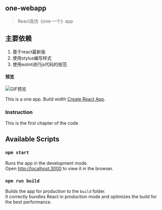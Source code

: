 ## one-webapp

>React高仿《one·一个》app
## 主要依赖 ##

 1. 基于react最新版
 2. 使用stylus编写样式
 3. 使用eslint进行js代码的规范

#### 预览
![GIF预览](http://p0mejgdza.bkt.clouddn.com//git/5ba70b20-f734-4bd6-9ef5-002ac3b572ab.gif)

This is a one app. Build width [Create React App](https://github.com/facebookincubator/create-react-app).

### Instruction
This is the first chapter of the code

## Available Scripts

### `npm start`

Runs the app in the development mode.<br>
Open [http://localhost:3000](http://localhost:3000) to view it in the browser.

### `npm run build`

Builds the app for production to the `build` folder.<br>
It correctly bundles React in production mode and optimizes the build for the best performance.
